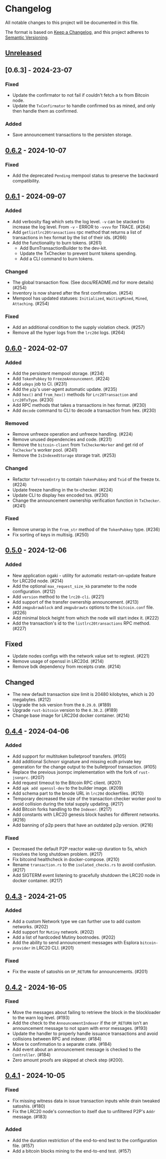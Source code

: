 # Changelog

All notable changes to this project will be documented in this file.

The format is based on [Keep a Changelog](https://keepachangelog.com/en/1.1.0/),
and this project adheres to [Semantic Versioning](https://semver.org/spec/v2.0.0.html).

## [Unreleased]

## [0.6.3] - 2024-23-07

### Fixed

* Update the confirmator to not fail if couldn't fetch a tx from Bitcoin node.
* Update the `TxConfirmator` to handle confirmed txs as mined, and only then handle them as
  confirmed.

### Added

* Save announcement transactions to the persisten storage.

## [0.6.2] - 2024-10-07

### Fixed

* Add the deprecated `Pending` mempool status to preserve the backward compatibility.

## [0.6.1] - 2024-09-07

### Added

* Add verbosity flag which sets the log level. `-v` can be stacked to increase the log level. From
  `-v` - ERROR to `-vvvv` for TRACE. (#264)
* Add `getlistlrc20transactions` rpc method that returns a list of transactions in hex format by the
  list of their ids. (#266)
* Add the functionality to burn tokens. (#261)
    * Add BurnTransactionBuilder to the dev-kit.
    * Update the TxChecker to prevent burnt tokens spending.
    * Add a CLI command to burn tokens.

### Changed

* The global transaction flow. (See docs/README.md for more details) (#254)
* Inventory is now shared after the first confirmation. (#254)
* Mempool has updated statuses: `Initialized`, `WaitingMined`, `Mined`, `Attaching`. (#254)

### Fixed

* Add an additional condition to the supply violation check. (#257)
* Remove all the hyper logs from the `lrc20d` logs. (#264)

## [0.6.0] - 2024-02-07

### Added

* Add the persistent mempool storage. (#234)
* Add `TokenPubkey` to `FreezeAnnouncement`. (#224)
* Add `udeps` job to CI. (#231)
* Add the `p2p`'s user-agent automatic update. (#235)
* Add `hex()` and `from_hex()` methods for `Lrc20Transaction` and `Lrc20TxType`. (#230)
* Add RPC methods that takes a transactions in hex format. (#230)
* Add `decode` command to CLI to decode a transaction from hex. (#230)

### Removed

* Remove unfreeze operation and unfreeze handling. (#224)
* Remove unused dependencies and code. (#231)
* Remove the `bitcoin-client` from `TxCheckerWorker` and get rid of `TxChecker`'s worker pool. (#241)
* Remove the `IsIndexedStorage` storage trait. (#253)

### Changed

* Refactor `TxFreezeEntry` to contain `TokenPubkey` and `Txid` of the freeze tx. (#224)
* Update freeze handling in the tx-checker. (#224)
* Update CLI to display hex encoded txs. (#230)
* Change the announcement ownership verification function in `TxChecker`. (#241)

### Fixed

* Remove unwrap in the `from_str` method of the `TokenPubkey` type. (#236)
* Fix sorting of keys in multisig. (#250)

## [0.5.0] - 2024-12-06

### Added

* New application ogaki - utility for automatic restart-on-update feature for LRC20d node. (#214)
* Add the optional `max_request_size_kb` parameter to the node configuration. (#212)
* Add `version` method to the `lrc20-cli`. (#221)
* Add support of the transfer ownership announcement. (#213)
* Add `zmqpubrawblock` and `zmqpubrawtx` options to the `bitcoin.conf` file. (#226)
* Add minimal block height from which the node will start index it. (#222)
* Add the transaction's id to the `listlrc20transactions` RPC method. (#227)

## Fixed

* Update nodes configs with the network value set to regtest. (#221)
* Remove usage of openssl in LRC20d. (#214)
* Remove bdk dependency from receipts crate. (#214)

## Changed

* The new default transaction size limit is 20480 kilobytes, which is 20 megabytes. (#212)
* Upgrade the `bdk` version from the `0.29.0`. (#189)
* Upgrade `rust-bitcoin` version to the `0.30.2`. (#189)
* Change base image for LRC20d docker container. (#214)

## [0.4.4] - 2024-04-06

### Added

* Add support for multitoken bulletproof transfers. (#105)
* Add additional Schnorr signature and missing ecdh private key generation for the change output
  to the bulletproof transaction. (#105)
* Replace the previous jsonrpc implementation with the fork of `rust-jsonprc`. (#207)
* Add request timeout to the Bitcoin RPC client. (#207)
* Add `apk add openssl-dev` to the builder image. (#209)
* Add schema part to the bnode URL in `lrc20d` dockerfiles. (#210)
* Temporary decreased the size of the transaction checker worker pool to avoid collision during the
  total supply updating. (#217)
* Add Bitcoin forks handling to the `Indexer`. (#217)
* Add constants with LRC20 genesis block hashes for different networks. (#216)
* Add banning of p2p peers that have an outdated p2p version. (#216)

### Fixed

* Decreased the default P2P reactor wake-up duration to 5s, which resolves the long shutdown
  problem. (#217)
* Fix bitcoind healthcheck in docker-compose. (#210)
* Rename `transaction.rs` to the `isolated_checks.rs` to avoid confusion. (#217)
* Add SIGTERM event listening to gracefully shutdown the LRC20 node in docker container. (#217)

## [0.4.3] - 2024-21-05

### Added

- Add a custom Network type we can further use to add custom networks. (#202)
- Add support for `Mutiny` network. (#202)
- Add a list of hardcoded Mutiny bootnodes. (#202)
- Add the ability to send announcement messages with Esplora `bitcoin-provider` in LRC20 CLI. (#201)

### Fixed

- Fix the waste of satoshis on `OP_RETURN` for announcements. (#201)

## [0.4.2] - 2024-16-05

### Fixed

- Move the messages about failing to retrieve the block in the blockloader to the warn log level.
  (#193)
- Add the check to the `AnnouncementIndexer` if the `OP_RETURN` isn't an announcement message to not
  spam with error messages. (#193)
- Update the handler to properly handle issuance transactions and avoid collisions between RPC and
  indexer. (#184)
- Move tx confirmation to a separate crate. (#184)
- Add event about an announcement message is checked to the `Controller`. (#184)
- Zero amount proofs are skipped at check step (#200).

## [0.4.1] - 2024-10-05

### Fixed

- Fix missing witness data in issue transaction inputs while drain tweaked satoshis. (#180)
- Fix the LRC20 node's connection to itself due to unfiltered P2P's `Addr` message. (#183)

### Added

- Add the duration restriction of the end-to-end test to the configuration file. (#157)
- Add a bitcoin blocks mining to the end-to-end test. (#157)

[Unreleased]: https://github.com/lightsparkdev/lrc20/compare/v0.6.3...develop

[0.6.2]: https://github.com/lightsparkdev/lrc20/compare/v0.6.2...v0.6.3

[0.6.2]: https://github.com/lightsparkdev/lrc20/compare/v0.6.1...v0.6.2

[0.6.1]: https://github.com/lightsparkdev/lrc20/compare/v0.6.0...v0.6.1

[0.6.0]: https://github.com/lightsparkdev/lrc20/compare/v0.5.0...v0.6.0

[0.5.0]: https://github.com/lightsparkdev/lrc20/compare/v0.4.4...v0.5.0

[0.4.4]: https://github.com/lightsparkdev/lrc20/compare/v0.4.3...v0.4.4

[0.4.3]: https://github.com/lightsparkdev/lrc20/compare/v0.4.2...v0.4.3

[0.4.2]: https://github.com/lightsparkdev/lrc20/compare/v0.4.1...v0.4.2

[0.4.1]: https://github.com/lightsparkdev/lrc20/compare/v0.4.0...v0.4.1

